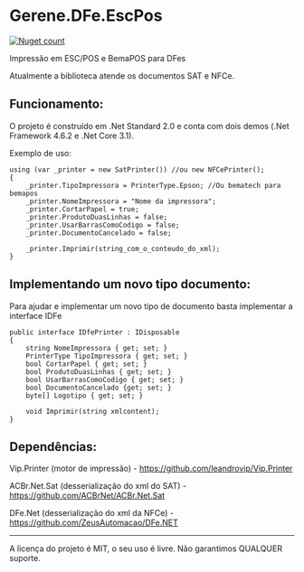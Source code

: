 # Gerene.DFe.EscPos

[![Nuget count](http://img.shields.io/nuget/v/Gerene.DFe.EscPos.svg)](https://www.nuget.org/packages/Gerene.DFe.EscPos)

Impressão em ESC/POS e BemaPOS para DFes

Atualmente a biblioteca atende os documentos SAT e NFCe.

Funcionamento:
----

O projeto é construído em .Net Standard 2.0 e conta com dois demos (.Net Framework 4.6.2 e .Net Core 3.1).

Exemplo de uso:
```
using (var _printer = new SatPrinter()) //ou new NFCePrinter();
{
	_printer.TipoImpressora = PrinterType.Epson; //Ou bematech para bemapos
	_printer.NomeImpressora = "Nome da impressora";
	_printer.CortarPapel = true;
	_printer.ProdutoDuasLinhas = false;
	_printer.UsarBarrasComoCodigo = false;
	_printer.DocumentoCancelado = false;

	_printer.Imprimir(string_com_o_conteudo_do_xml);
}
```


Implementando um novo tipo documento:
----

Para ajudar e implementar um novo tipo de documento basta implementar a interface IDFe

```
public interface IDfePrinter : IDisposable
{
	string NomeImpressora { get; set; }
	PrinterType TipoImpressora { get; set; }
	bool CortarPapel { get; set; }
	bool ProdutoDuasLinhas { get; set; }
	bool UsarBarrasComoCodigo { get; set; }
	bool DocumentoCancelado {get; set; }
	byte[] Logotipo { get; set; }

	void Imprimir(string xmlcontent);
}
```

Dependências:
----

Vip.Printer (motor de impressão) - https://github.com/leandrovip/Vip.Printer

ACBr.Net.Sat (desserialização do xml do SAT) - https://github.com/ACBrNet/ACBr.Net.Sat

DFe.Net (desserialização do xml da NFCe) - https://github.com/ZeusAutomacao/DFe.NET

----


A licença do projeto é MIT, o seu uso é livre.
Não garantimos QUALQUER suporte.
